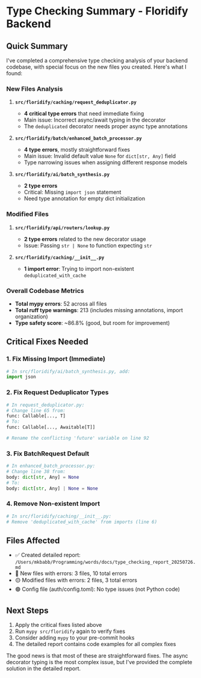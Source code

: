# Type Checking Summary - Floridify Backend

## Quick Summary

I've completed a comprehensive type checking analysis of your backend codebase, with special focus on the new files you created. Here's what I found:

### New Files Analysis

1. **`src/floridify/caching/request_deduplicator.py`**
   - **4 critical type errors** that need immediate fixing
   - Main issue: Incorrect async/await typing in the decorator
   - The `deduplicated` decorator needs proper async type annotations

2. **`src/floridify/batch/enhanced_batch_processor.py`**
   - **4 type errors**, mostly straightforward fixes
   - Main issue: Invalid default value `None` for `dict[str, Any]` field
   - Type narrowing issues when assigning different response models

3. **`src/floridify/ai/batch_synthesis.py`**
   - **2 type errors**
   - Critical: Missing `import json` statement
   - Need type annotation for empty dict initialization

### Modified Files

1. **`src/floridify/api/routers/lookup.py`**
   - **2 type errors** related to the new decorator usage
   - Issue: Passing `str | None` to function expecting `str`

2. **`src/floridify/caching/__init__.py`**
   - **1 import error**: Trying to import non-existent `deduplicated_with_cache`

### Overall Codebase Metrics

- **Total mypy errors**: 52 across all files
- **Total ruff type warnings**: 213 (includes missing annotations, import organization)
- **Type safety score**: ~86.8% (good, but room for improvement)

## Critical Fixes Needed

### 1. Fix Missing Import (Immediate)
```python
# In src/floridify/ai/batch_synthesis.py, add:
import json
```

### 2. Fix Request Deduplicator Types
```python
# In request_deduplicator.py:
# Change line 65 from:
func: Callable[..., T]
# To:
func: Callable[..., Awaitable[T]]

# Rename the conflicting 'future' variable on line 92
```

### 3. Fix BatchRequest Default
```python
# In enhanced_batch_processor.py:
# Change line 38 from:
body: dict[str, Any] = None
# To:
body: dict[str, Any] | None = None
```

### 4. Remove Non-existent Import
```python
# In src/floridify/caching/__init__.py:
# Remove 'deduplicated_with_cache' from imports (line 6)
```

## Files Affected

- ✅ Created detailed report: `/Users/mkbabb/Programming/words/docs/type_checking_report_20250726.md`
- 🔴 New files with errors: 3 files, 10 total errors
- 🟡 Modified files with errors: 2 files, 3 total errors
- 🟢 Config file (auth/config.toml): No type issues (not Python code)

## Next Steps

1. Apply the critical fixes listed above
2. Run `mypy src/floridify` again to verify fixes
3. Consider adding `mypy` to your pre-commit hooks
4. The detailed report contains code examples for all complex fixes

The good news is that most of these are straightforward fixes. The async decorator typing is the most complex issue, but I've provided the complete solution in the detailed report.